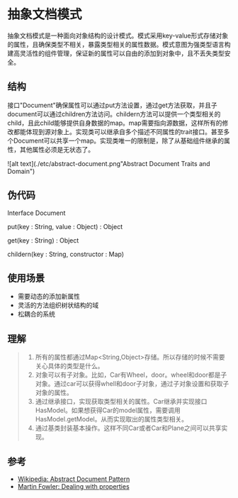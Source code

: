 # 抽象文档模式

抽象文档模式是一种面向对象结构的设计模式。模式采用key-value形式存储对象的属性，且确保类型不相关，暴露类型相关的属性数据。模式意图为强类型语言构建高灵活性的组件管理，保证新的属性可以自由的添加到对象中，且不丢失类型安全。

## 结构

接口"Document"确保属性可以通过put方法设置，通过get方法获取，并且子document可以通过children方法访问。childern方法可以提供一个类型相关的child，且此child能够提供自身数据的map。map需要指向源数据，这样所有的修改都能体现到源对象上。实现类可以继承自多个描述不同属性的trait接口。甚至多个Document可以共享一个map。实现类唯一的限制是，除了从基础组件继承的属性，其他属性必须是无状态了。



![alt text](./etc/abstract-document.png"Abstract Document Traits and Domain")



## 伪代码

Interface Document

put(key : String, value : Object) : Object

get(key : String) : Object

childern(key : String, constructor : Map)

## 使用场景

* 需要动态的添加新属性
* 灵活的方法组织树状结构的域
* 松耦合的系统

## 理解

> 1. 所有的属性都通过Map<String,Object>存储。所以存储的时候不需要关心具体的类型是什么。
> 2. 对象可以有子对象。比如，Car有Wheel，door。wheel和door都是子对象。通过car可以获得whell和door子对象，通过子对象设置和获取子对象的属性。
> 3. 通过继承接口，实现获取类型相关的属性。Car继承并实现接口HasModel。如果想获得Car的model属性，需要调用HasModel.getModel。从而实现取出的属性类型相关。
> 4. 通过基类封装基本操作。这样不同Car或者Car和Plane之间可以共享实现。

## 参考

* [Wikipedia: Abstract Document Pattern](https://en.wikipedia.org/wiki/Abstract_Document_Pattern)
* [Martin Fowler: Dealing with properties](http://martinfowler.com/apsupp/properties.pdf)
